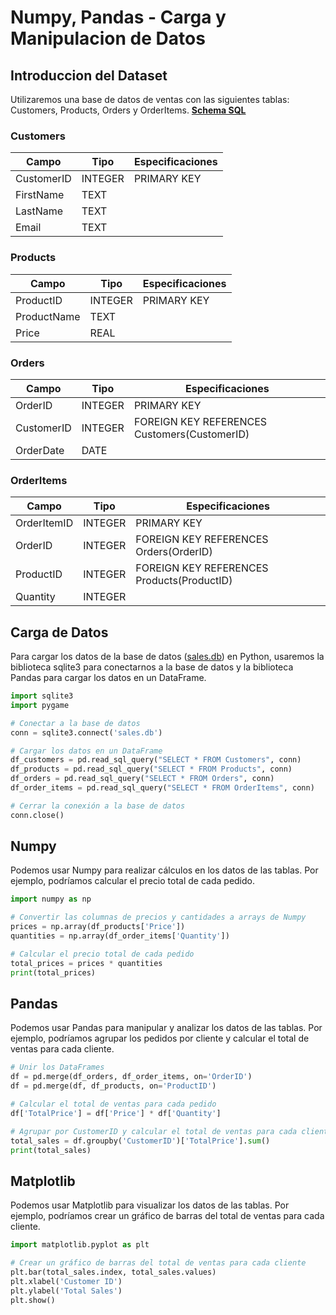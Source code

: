 # Numpy, Pandas - Carga y Manipulacion de Datos

## Introduccion del Dataset

Utilizaremos una base de datos de ventas con las siguientes tablas: Customers, Products, Orders y OrderItems. [**Schema SQL**](https://github.com/estebanmatias92/curso-python-avanzado-plan-de-estudio-CFL415/blob/main/modulo-3/demo/sales.sql)

### Customers

| Campo | Tipo | Especificaciones |
| --- | --- | --- |
| CustomerID | INTEGER | PRIMARY KEY |
| FirstName | TEXT | |
| LastName | TEXT | |
| Email | TEXT | |

### Products

| Campo | Tipo | Especificaciones |
| --- | --- | --- |
| ProductID | INTEGER | PRIMARY KEY |
| ProductName | TEXT | |
| Price | REAL | |

### Orders

| Campo | Tipo | Especificaciones |
| --- | --- | --- |
| OrderID | INTEGER | PRIMARY KEY |
| CustomerID | INTEGER | FOREIGN KEY REFERENCES Customers(CustomerID) |
| OrderDate | DATE | |

### OrderItems

| Campo | Tipo | Especificaciones |
| --- | --- | --- |
| OrderItemID | INTEGER | PRIMARY KEY |
| OrderID | INTEGER | FOREIGN KEY REFERENCES Orders(OrderID) |
| ProductID | INTEGER | FOREIGN KEY REFERENCES Products(ProductID) |
| Quantity | INTEGER | |

## Carga de Datos

Para cargar los datos de la base de datos ([sales.db](https://github.com/estebanmatias92/curso-python-avanzado-plan-de-estudio-CFL415/blob/main/modulo-3/demo/sales.db)) en Python, usaremos la biblioteca sqlite3 para conectarnos a la base de datos y la biblioteca Pandas para cargar los datos en un DataFrame.

```python
import sqlite3
import pygame

# Conectar a la base de datos
conn = sqlite3.connect('sales.db')

# Cargar los datos en un DataFrame
df_customers = pd.read_sql_query("SELECT * FROM Customers", conn)
df_products = pd.read_sql_query("SELECT * FROM Products", conn)
df_orders = pd.read_sql_query("SELECT * FROM Orders", conn)
df_order_items = pd.read_sql_query("SELECT * FROM OrderItems", conn)

# Cerrar la conexión a la base de datos
conn.close()
```

## Numpy

Podemos usar Numpy para realizar cálculos en los datos de las tablas. Por ejemplo, podríamos calcular el precio total de cada pedido.

```python
import numpy as np

# Convertir las columnas de precios y cantidades a arrays de Numpy
prices = np.array(df_products['Price'])
quantities = np.array(df_order_items['Quantity'])

# Calcular el precio total de cada pedido
total_prices = prices * quantities
print(total_prices)
```

## Pandas

Podemos usar Pandas para manipular y analizar los datos de las tablas. Por ejemplo, podríamos agrupar los pedidos por cliente y calcular el total de ventas para cada cliente.

```python
# Unir los DataFrames
df = pd.merge(df_orders, df_order_items, on='OrderID')
df = pd.merge(df, df_products, on='ProductID')

# Calcular el total de ventas para cada pedido
df['TotalPrice'] = df['Price'] * df['Quantity']

# Agrupar por CustomerID y calcular el total de ventas para cada cliente
total_sales = df.groupby('CustomerID')['TotalPrice'].sum()
print(total_sales)
```

## Matplotlib

Podemos usar Matplotlib para visualizar los datos de las tablas. Por ejemplo, podríamos crear un gráfico de barras del total de ventas para cada cliente.

```python
import matplotlib.pyplot as plt

# Crear un gráfico de barras del total de ventas para cada cliente
plt.bar(total_sales.index, total_sales.values)
plt.xlabel('Customer ID')
plt.ylabel('Total Sales')
plt.show()
```
